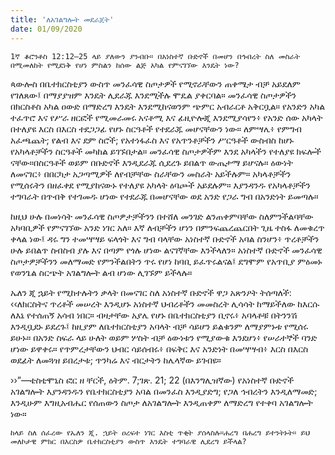 ```yaml
---
title: 'ለአገልግሎት መደራጀት'
date: 01/09/2020
---
```


`1ኛ ቆሮንቶስ 12:12–25 ላይ ያለውን ያንብቡ። በአነስተኛ ቡድኖች በመሆን በኅብረት ስለ መስራት በሚመለከት የሚደነቅ የሆነ ምስልን ከሰው ልጅ አካል የምናገኘው እንዴት ነው?`

ጳውሎስ በቤተክርስቲያን ውስጥ መንፈሳዊ ስጦታዎች የሚኖራቸውን ጠቀሜታ ብቻ አይደለም የገለጸው፤ በማያያዝም እንዴት ሊደራጁ እንደሚችሉ ሞዴል ያቀርባል። መንፈሳዊ ስጦታዎችን በክርስቶስ አካል ዐውድ በማድረግ እንዴት እንደሚከናወንም ጭምር አብራርቶ አቅርቧል። የአንድን አካል ተፈጥሮ እና የሥራ ዘርፎች የሚመራመሩ አናቶሚ እና ፊዚዮሎጂ እንደሚያሳየን፥ የአንድ ሰው አካላት በተለያዩ እርስ በእርስ ተደጋጋፊ የሆኑ ስርዓቶች የተደራጁ መሆናቸውን ነው። ለምሣሌ፥ የምግብ አፈጫጨት; የልብ እና ደም ስሮች; የአተነፋፈስ እና የአጥንቶቻችን ሥርዓቶች ውስብስ ከሆኑ የአካላቶቻችን ስርዓቶች መካከል ይገኙበታል። መንፈሳዊ ስጦታዎችም እንደ አካላችን የተለያዩ ክፍሎች ናቸው።በስርዓቶች ወይም በቡድኖች እንዲደራጁ ሲደረጉ ይበልጥ ውጤታማ ይሆናሉ። ዕውነት ለመናገር፥ በበርካታ አጋጣሚዎች ለየብቻቸው ስራቸውን መስራት አይችሉም። አካላቶቻችን የሚሰሩትን በዘፈቀደ የሚያከናውኑ የተለያዩ አካላት ዕባጮች አይደሉም። እያንዳንዱ የአካላቶቻችን ተግባራት በጥብቅ የተገመዱ ሆነው የተደራጁ በመሆናቸው ወደ አንድ የጋራ ግብ በአንድነት ይመጣሉ።

ከዚህ ሁሉ በመነሳት መንፈሳዊ ስጦዎታቻችንን በተሸለ መንገድ ልንጠቀምባቸው ስለምንችልባቸው አካባቢዎች የምናገኘው አንድ ነገር አለ። እኛ ለብቻችን ሆነን በምንፍጨረጨርበት ጊዜ ተስፋ ለመቁረጥ ቀላል ነው፤ ዳሩ ግን ተመሣሣይ ፍላጎት እና ግብ ባላቸው አነስተኛ ቡድኖች አባል ስንሆን፥ ጥረቶቻችን ሁሉ ይበልጥ ስብስብ ያሉ እና በጣም የጎሉ ሆነው ልናገኛቸው እንችላለን። አነስተኛ ቡድኖች መንፈሳዊ ስጦታዎቻችንን መለማመድ የምንችልበትን ጥሩ የሆነ ከባቢ ይፈጥሩልናል፤ ደግሞም የአጥቢያ ምዕመኑ የወንጌል ስርጭት አገልግሎት ልብ ሆነው ሊገኙም ይችላሉ።

ኤለን ጂ ኋይት የሚከተሉትን ቃላት በመናገር ስለ አነስተኛ ቡድኖች ዋጋ አጽንዖት ትሰጣለች: ‹‹ለክርስትና ጥረቶች መሠረት እንዲሆኑ አነስተኛ ህብረቶችን መመስረት ሊሳሳት ከማይችለው ከእርሱ ለእኔ የተሰጠኝ አሳብ ነበር። ብዛታቸው አያሌ የሆኑ በቤተክርስቲያን ቢኖሩ፥ አባላቶቹ በትንንሽ እንዲቧደኑ ይደረጉ፤ ከዚያም ለቤተክርስቲያን አባላት ብቻ ሳይሆን ይልቁንም ለማያምኑቱ የሚሰሩ ይሁኑ። በአንድ ስፍራ ላይ ሁለት ወይም ሦስት ብቻ ዕውነቱን የሚያውቁ እንደሆነ፥ የሠራተኞች ባንድ ሆነው ይዋቀሩ። የጥምረታቸውን ህብር ሳይሰብሩ፥ በፍቅር እና አንድነት በመሣሣብ፥ እርስ በእርስ ወደፊት ለመጓዝ ይበረታቱ; ጥንካሬ እና     ብርታትን ከሌላኛው ይገብዩ።

››”—ቴስቲሞኒስ ፎር ዘ ቸርች, ዕትም. 7;ገጽ. 21; 22 (በእንግሊዝኛው) የአነስተኛ ቡድኖች አገልግሎት እያንዳንዱን የቤተክርስቲያን አባል በመንፈስ እንዲያድግ; የጋለ ኅብረትን እንዲለማመድ; እንዲሁም እግዚአብሔር የሰጠውን ስጦታ ለአገልግሎት እንዲጠቀም ለማድረግ የተቀባ አገልግሎት ነው።

`ከላይ ስለ ሰፈረው የኤለን ጂ. ኋይት ዐረፍተ ነገር እስቲ ጥቂት ያሰላስሉ።ሐረግ በሐረግ ይተንትኑት። ይህ መለኮታዊ ምክር በእርስዎ ቤተክርስቲያን ውስጥ እንዴት ተግባራዊ ሊደረግ ይችላል?`